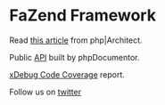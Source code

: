 # FaZend Framework

Read [this article](http://img.fazend.com/phparchitect-Feb10.pdf) from php|Architect.

Public [API](http://fw.fazend.com/api) built by phpDocumentor.

[xDebug Code Coverage](http://fw.fazend.com/coverage) report.

Follow us on [twitter](http://twitter.com/fazend)

